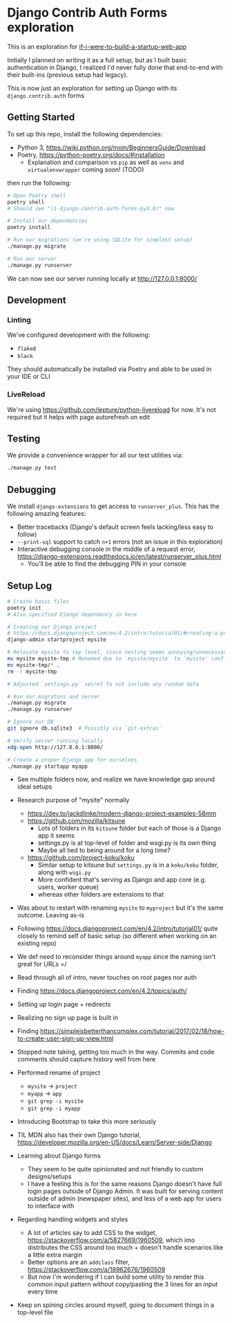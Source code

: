 # Django Contrib Auth Forms exploration
This is an exploration for [if-i-were-to-build-a-startup-web-app](https://github.com/twolfson/if-i-were-to-build-a-startup-web-app)

Initially I planned on writing it as a full setup, but as I built basic authentication in Django, I realized I'd never fully done that end-to-end with their built-ins (previous setup had legacy).

This is now just an exploration for setting up Django with its `django.contrib.auth` forms

## Getting Started
To set up this repo, install the following dependencies:

- Python 3, https://wiki.python.org/moin/BeginnersGuide/Download
- Poetry, https://python-poetry.org/docs/#installation
  - Explanation and comparison vs `pip` as well as `venv` and `virtualenvwrapper` coming soon! (TODO)

then run the following:

```bash
# Open Poetry shell
poetry shell
# Should see "(1-django-contrib-auth-forms-py3.8)" now

# Install our dependencies
poetry install

# Run our migrations (we're using SQLite for simplest setup)
./manage.py migrate

# Run our server
./manage.py runserver
```

We can now see our server running locally at <http://127.0.0.1:8000/>

## Development
### Linting
We've configured development with the following:

- `flake8`
- `black`

They should automatically be installed via Poetry and able to be used in your IDE or CLI

### LiveReload
We're using https://github.com/lepture/python-livereload for now. It's not required but it helps with page autorefresh on edit

## Testing
We provide a convenience wrapper for all our test utilities via:

```bash
./manage.py test
```

## Debugging
We install `django-extensions` to get access to `runserver_plus`. This has the following amazing features:

- Better tracebacks (Django's default screen feels lacking/less easy to follow)
- `--print-sql` support to catch `n+1` errors (not an issue in this exploration)
- Interactive debugging console in the middle of a request error, https://django-extensions.readthedocs.io/en/latest/runserver_plus.html
    - You'll be able to find the debugging PIN in your console

## Setup Log
```bash
# Create basic files
poetry init
# Also specified Django dependency in here

# Creating our Django project
# https://docs.djangoproject.com/en/4.2/intro/tutorial01/#creating-a-project
django-admin startproject mysite

# Relocate mysite to top level, since nesting seems annoying/unnecessary
mv mysite mysite-tmp # Renamed due to `mysite/mysite` to `mysite` conflict
mv mysite-tmp/* .
rm -r mysite-tmp

# Adjusted `settings.py` secret to not include any random data

# Run our migratons and server
./manage.py migrate
./manage.py runserver

# Ignore our DB
git ignore db.sqlite3  # Possibly via `git-extras`

# Verify server running locally
xdg-open http://127.0.0.1:8000/

# Create a proper Django app for ourselves
./manage.py startapp myapp
```

- See multiple folders now, and realize we have knowledge gap around ideal setups
- Research purpose of "mysite" normally
    - https://dev.to/jackdlinke/modern-django-project-examples-58mm
    - https://github.com/mozilla/kitsune
        - Lots of folders in its `kitsune` folder but each of those is a Django app it seems
        - settings.py is at top-level of folder and wsgi.py is its own thing
        - Maybe all tied to being around for a long time?
    - https://github.com/project-koku/koku
        - Similar setup to kitsune but `settings.py` is in a `koku/koku` folder, along with `wsgi.py`
        - More confident that's serving as Django and app core (e.g. users, worker queue)
        - whereas other folders are extensions to that
- Was about to restart with renaming `mysite` to `myproject` but it's the same outcome. Leaving as-is

- Following https://docs.djangoproject.com/en/4.2/intro/tutorial01/ quite closely to remind self of basic setup (so different when working on an existing repo)
- We def need to reconsider things around `myapp` since the naming isn't great for URLs =/
- Read through all of intro, never touches on root pages nor auth
- Finding https://docs.djangoproject.com/en/4.2/topics/auth/

- Setting up login page + redirects

- Realizing no sign up page is built in
- Finding https://simpleisbetterthancomplex.com/tutorial/2017/02/18/how-to-create-user-sign-up-view.html

- Stopped note taking, getting too much in the way. Commits and code comments should capture history well from here

- Performed rename of project
    - `mysite` -> `project`
    - `myapp` -> `app`
    - `git grep -i mysite`
    - `git grep -i myapp`

- Introducing Bootstrap to take this more seriously
- TIL MDN also has their own Django tutorial, https://developer.mozilla.org/en-US/docs/Learn/Server-side/Django

- Learning about Django forms
    - They seem to be quite opinionated and not friendly to custom designs/setups
    - I have a feeling this is for the same reasons Django doesn't have full login pages outside of Django Admin. It was built for serving content outside of admin (newspaper sites), and less of a web app for users to interface with
- Regarding handling widgets and styles
    - A lot of articles say to add CSS to the widget, https://stackoverflow.com/a/5827669/1960509, which imo distributes the CSS around too much + doesn't handle scenarios like a little extra margin
    - Better options are an `addclass` filter, https://stackoverflow.com/a/18962676/1960509
    - But now I'm wondering if I can build some utility to render this common input pattern without copy/pasting the 3 lines for an input every time

- Keep on spining circles around myself, going to document things in a top-level file
